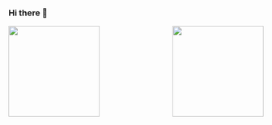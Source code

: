 ### Hi there 👋

<div>
  <img height="180em" src="https://github-readme-stats.vercel.app/api?username=renatofmsoares&show_icons=true&theme=great-gatsby&include_all_commits=true&count_private=true"/>
   <img align="right" height="180em" src="https://github-readme-stats.vercel.app/api/top-langs/?username=renatofmsoares&layout=compact&langs_count=16&theme=great-gatsby"/> 
</div> 
<br>

<!--
**renatofmsoares/renatofmsoares** is a ✨ _special_ ✨ repository because its `README.md` (this file) appears on your GitHub profile.

Here are some ideas to get you started:

- 🔭 I’m currently working on ...
- 🌱 I’m currently learning ...
- 👯 I’m looking to collaborate on ...
- 🤔 I’m looking for help with ...
- 💬 Ask me about ...
- 📫 How to reach me: ...
- 😄 Pronouns: ...
- ⚡ Fun fact: ...
-->
